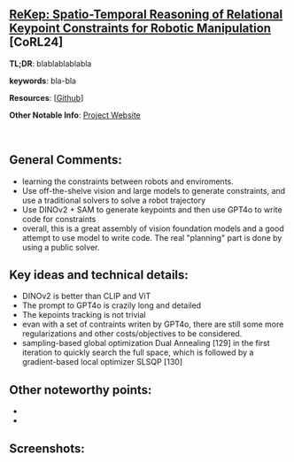 [ReKep: Spatio-Temporal Reasoning of Relational Keypoint Constraints for Robotic Manipulation](https://arxiv.org/pdf/2409.01652) [CoRL24]
---------------	

__TL;DR__: blablablablabla

__keywords__: bla-bla

__Resources__: [[Github](https://github.com/huangwl18/ReKep)] 

__Other Notable Info__: [Project Website](https://rekep-robot.github.io/)

<br/>    

General Comments:
------
* learning the constraints between robots and enviroments. 
* Use off-the-shelve vision and large models to generate constraints, and use a traditional solvers to solve a robot trajectory
* Use DINOv2 + SAM to generate keypoints and then use GPT4o to write code for constraints
* overall, this is a great assembly of vision foundation models and a good attempt to use model to write code. The real "planning" part is done by using a public solver.

Key ideas and technical details:
------
* DINOv2 is better than CLIP and ViT
* The prompt to GPT4o is crazily long and detailed
* The kepoints tracking is not trivial 
* evan with a set of contraints writen by GPT4o, there are still some more regularizations and other costs/objectives to be considered.
* sampling-based global optimization Dual Annealing [129] in the first iteration to quickly search the full space, which is followed by a gradient-based local optimizer SLSQP [130]

Other noteworthy points:
------
* 
* 

Screenshots:
------
<!-- ![Image1](../img/pointnet_net.png "Architecture") -->

